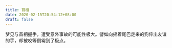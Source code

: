 ```yaml
---
title: 首相
date: 2020-02-15T20:54:12+08:00
draft: false
---
```


梦见与首相握手，遭受意外事故的可能性极大。譬如向摇着尾巴走来的狗伸出友谊的手，却被咬等倒霉到了极点。